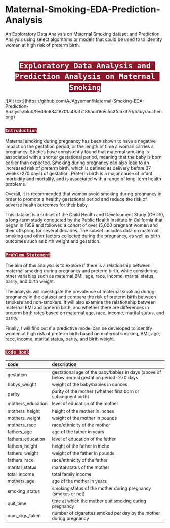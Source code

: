 # Maternal-Smoking-EDA-Prediction-Analysis
An Exploratory Data Analysis on Maternal Smoking dataset and Prediction Analysis using select algorithms or models that could be used to to identify women at high risk of preterm birth.
<h1 align="center"><code style="background-color: #8c182b;color:white;">Exploratory Data Analysis and Prediction Analysis on Maternal Smoking</code></h1> 
![Alt text](https://github.com/AJAgyeman/Maternal-Smoking-EDA-Prediction-Analysis/blob/9ed6e684187fffa49a17186ac616ec5c3fcb7370/babyrauchen.png)

<h3><code style="background:#8c182b;color:white">Introduction</code></h3> 

Maternal smoking during pregnancy has been shown to have a negative impact on the gestation period, or the length of time a woman carries a pregnancy. Studies have consistently found that maternal smoking is associated with a shorter gestational period, meaning that the baby is born earlier than expected.
Smoking during pregnancy can also lead to an increased risk of preterm birth, which is defined as delivery before 37 weeks (270 days) of gestation. Preterm birth is a major cause of infant morbidity and mortality, and is associated with a range of long-term health problems.

Overall, it is recommended that women avoid smoking during pregnancy in order to promote a healthy gestational period and reduce the risk of adverse health outcomes for their baby.

This dataset is a subset of the Child Health and Development Study (CHDS), a long-term study conducted by the Public Health Institute in California that began in 1959 and followed a cohort of over 15,000 pregnant women and their offspring for several decades. The subset includes data on maternal smoking and other factors collected during the pregnancy, as well as birth outcomes such as birth weight and gestation. 

<h3><code style="background:#8c182b;color:white">Problem Statement</code></h3> 

The aim of this analysis is to explore if there is a relationship between maternal smoking during pregnancy and preterm birth, while considering other variables such as maternal BMI, age, race, income, marital status, parity, and birth weight.

The analysis will investigate the prevalence of maternal smoking during pregnancy in the dataset and compare the risk of preterm birth between smokers and non-smokers. It will also examine the relationship between maternal BMI and preterm birth, and whether there are differences in preterm birth rates based on maternal age, race, income, marital status, and parity.

Finally, I will find out if a predictive model can be developed to identify women at high risk of preterm birth based on maternal smoking, BMI, age, race, income, marital status, parity, and birth weight.

<h3><code style="background:#8c182b;color:white">Code Book</code></h3> 

| code|description | 
| :----------- | :----------- |
| gestation      | gestational age of the baby/babies in days (above of below normal gestation period-270 days |
| babys_weight   | weight of the baby/babies in ounces        |
| parity      | parity of the mother (whether first born or subsequent birth)       |
| mothers_education     | level of education of the mother       |
| mothers_height   | height of the mother in inches        |
| mothers_weight      | weight of the mother in pounds       |
| mothers_race   | race/ethnicity of the mother        |
| fathers_age      | age of the father in years       |
| fathers_education   | level of education of the father        |
| fathers_height      | height of the father in inche       |
| fathers_weight   | weight of the father in pounds        |
| fathers_race      | race/ethnicity of the father       |
| marital_status   | marital status of the mother        |
| total_income      | total family income       |
| mothers_age|age of the mother in years||
| smoking_status   | smoking status of the mother during pregnancy (smokes or not)        |
| quit_time      | time at which the mother quit smoking during pregnancy      |
| num_cigs_taken   | number of cigarettes smoked per day by the mother during pregnancy        |
